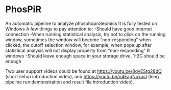 # PhosPiR
An automatic pipeline to analyze phosphoproteomics
It is fully tested on Windows
A few things to pay attention to:
-Should have good internet connection
-When running statistical analysis, try not to click on the running window, sometimes the window will become “non-responding” when clicked, the cutoff selection window, for example, when pops up after statistical analysis will not display property from “non-responding” R windows
-Should leave enough space in your storage drive, 1-2G should be enough

Two user support videos could be found at https://youtu.be/8qvEStg28dQ (short setup introduction video), and https://youtu.be/n4EagNoxusI (long pipeline run demonstration and result file introduction video).

